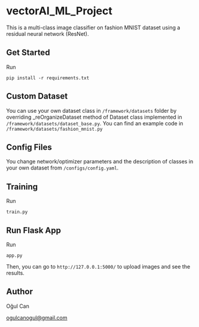 # vectorAI_ML_Project

This is a multi-class image classifier on fashion MNIST dataset using a residual neural network (ResNet). 

## Get Started
Run
```
pip install -r requirements.txt
```

## Custom Dataset

You can use your own dataset class in ```/framework/datasets``` folder by overriding _reOrganizeDataset method 
of Dataset class implemented in ```/framework/datasets/dataset_base.py```. You can find an example code in 
```/framework/datasets/fashion_mnist.py```

## Config Files

You change network/optimizer parameters and the description of classes in your own dataset from ```/configs/config.yaml```.

## Training

Run
```
train.py
```

## Run Flask App

Run
```
app.py
```
Then, you can go to ```http://127.0.0.1:5000/``` to upload images and see the results.

## Author

Oğul Can

ogulcanogul@gmail.com
